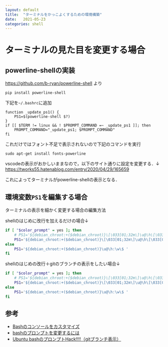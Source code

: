 ```yaml
---
layout: default
title:  "ターミナルをかっこよくするための環境構築"
date:   2021-05-23
categories: shell
---
```



# ターミナルの見た目を変更する場合

## powerline-shellの実装

https://github.com/b-ryan/powerline-shell より

```
pip install powerline-shell
```

下記を`~/.bashrc`に追加

```
function _update_ps1() {
    PS1=$(powerline-shell $?)
}
if [[ $TERM != linux && ! $PROMPT_COMMAND =~ _update_ps1 ]]; then
    PROMPT_COMMAND="_update_ps1; $PROMPT_COMMAND"
fi
```

これだけではフォント不足で表示されないので下記のコマンドを実行

```
sudo apt-get install fonts-powerline
```

vscodeの表示がおかしいままなので，以下のサイト通りに設定を変更する．↓  
https://tworks55.hatenablog.com/entry/2020/04/29/165659

これによってターミナルがpowerline-shellの表示となる．

## 環境変数`PS1`を編集する場合

ターミナルの表示を細かく変更する場合の編集方法

shellのはじめに改行を加えるだけの場合↓

```bash
if [ "$color_prompt" = yes ]; then
    # PS1='${debian_chroot:+($debian_chroot)}\[\033[01;32m\]\u@\h\[\033[00m\]:\[\033[01;34m\]\w\[\033[00m\]\$ '
    PS1='${debian_chroot:+($debian_chroot)}\[\033[01;32m\]\u@\h\[\033[00m\]:\[\033[01;34m\]\w\[\033[00m\]\n\$ '
else
    PS1='${debian_chroot:+($debian_chroot)}\u@\h:\w\$ '
fi
```

shellのはじめの改行＋gitのブランチの表示をしたい場合↓

```bash
if [ "$color_prompt" = yes ]; then
    # PS1='${debian_chroot:+($debian_chroot)}\[\033[01;32m\]\u@\h\[\033[00m\]:\[\033[01;34m\]\w\[\033[00m\]\$ '
    PS1='${debian_chroot:+($debian_chroot)}\[\033[01;32m\]\u@\h\[\033[00m\]:\[\033[01;34m\]\w\[\033[00m\]$(__git_ps1)\n\$ '
else
    PS1='${debian_chroot:+($debian_chroot)}\u@\h:\w\$ '
fi
```

## 参考
- [Bashのコンソールをカスタマイズ](https://zenn.dev/kotokaze/articles/bash-console)
- [bashのプロンプトを変更するには](https://www.atmarkit.co.jp/flinux/rensai/linuxtips/002cngprmpt.html)
- [Ubuntu bashのプロンプトHack!!!!（gitブランチ表示）](https://qiita.com/ryosukue/items/bc1eae639e3950790eb9)
